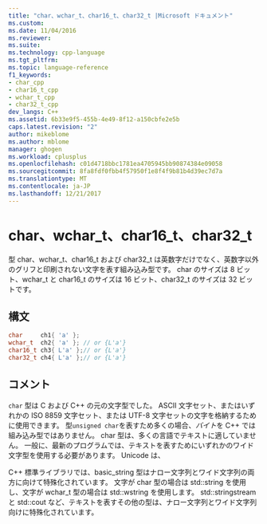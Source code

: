 ```yaml
---
title: "char、wchar_t、char16_t、char32_t |Microsoft ドキュメント"
ms.custom: 
ms.date: 11/04/2016
ms.reviewer: 
ms.suite: 
ms.technology: cpp-language
ms.tgt_pltfrm: 
ms.topic: language-reference
f1_keywords:
- char_cpp
- char16_t_cpp
- wchar_t_cpp
- char32_t_cpp
dev_langs: C++
ms.assetid: 6b33e9f5-455b-4e49-8f12-a150cbfe2e5b
caps.latest.revision: "2"
author: mikeblome
ms.author: mblome
manager: ghogen
ms.workload: cplusplus
ms.openlocfilehash: c01d4718bbc1781ea4705945bb90874384e09058
ms.sourcegitcommit: 8fa8fdf0fbb4f57950f1e8f4f9b81b4d39ec7d7a
ms.translationtype: MT
ms.contentlocale: ja-JP
ms.lasthandoff: 12/21/2017
---
```

# <a name="char-wchart-char16t-char32t"></a>char、wchar_t、char16_t、char32_t
型 char、wchar_t、char16_t および char32_t は英数字だけでなく、英数字以外のグリフと印刷されない文字を表す組み込み型です。 char のサイズは 8 ビット、wchar_t と char16_t のサイズは 16 ビット、char32_t のサイズは 32 ビットです。  
  
## <a name="syntax"></a>構文  
  
```cpp  
char     ch1{ 'a' };    
wchar_t  ch2{ 'a' }; // or {L'a'}    
char16_t ch3{ L'a' };// or {L'a'}    
char32_t ch4{ L'a' };// or {L'a'}  
```  
  
## <a name="remarks"></a>コメント  
 `char` 型は C および C++ の元の文字型でした。 ASCII 文字セット、またはいずれかの ISO 8859 文字セット、または UTF-8 文字セットの文字を格納するために使用できます。 型`unsigned char`を表すため多くの場合、*バイト*を C++ では組み込み型ではありません。 char 型は、多くの言語でテキストに適していません。 一般に、最新のプログラムでは、テキストを表すためにいずれかのワイド文字型を使用する必要があります。 Unicode は、  
  
 C++ 標準ライブラリでは、basic_string 型はナロー文字列とワイド文字列の両方に向けて特殊化されています。 文字が char 型の場合は std::string を使用し、文字が wchar_t 型の場合は std::wstring を使用します。 std::stringstream と std::cout など、テキストを表すその他の型は、ナロー文字列とワイド文字列向けに特殊化されています。  
  
